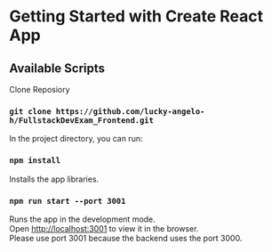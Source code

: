# Getting Started with Create React App

## Available Scripts

Clone Reposiory

### `git clone https://github.com/lucky-angelo-h/FullstackDevExam_Frontend.git`

In the project directory, you can run:

### `npm install`

Installs the app libraries.

### `npm run start --port 3001`

Runs the app in the development mode.\
Open [http://localhost:3001](http://localhost:3001) to view it in the browser.\
Please use port 3001 because the backend uses the port 3000.

